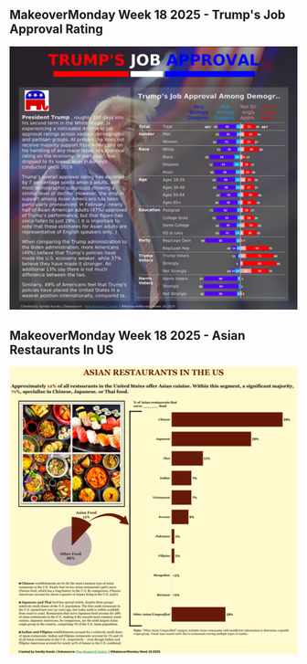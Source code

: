## MakeoverMonday Week 18 2025 - Trump's Job Approval Rating
![Dashboard](https://github.com/SandipGit04/Makeover-Monday/blob/main/Week%2018/Trump's%20Job%20Approval.png)

## MakeoverMonday Week 18 2025 - Asian Restaurants In US
![Dashboard](https://github.com/SandipGit04/Makeover-Monday/blob/main/Week%2019/Asian%20Restaurants%20In%20US.png)
